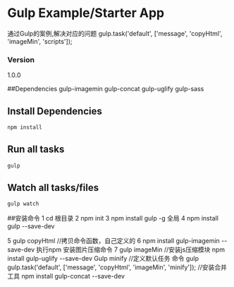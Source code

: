 # Gulp Example/Starter App

通过Gulp的案例,解决对应的问题 gulp.task('default', ['message', 'copyHtml', 'imageMin', 'scripts']);

### Version
1.0.0

##Dependencies
gulp-imagemin
gulp-concat
gulp-uglify
gulp-sass

## Install Dependencies
```bash
npm install
```

## Run all tasks
```bash
gulp
```

## Watch all tasks/files
```bash
gulp watch
```


##安装命令
1 cd 根目录 2 npm init 3 npm install gulp -g 全局 4 npm install gulp --save-dev

5 gulp copyHtml //拷贝命令函数，自己定义的
6 npm install gulp-imagemin --save-dev  执行npm 安装图片压缩命令
7 gulp imageMin
//安装js压缩模块
npm install gulp-uglify --save-dev
Gulp minify
//定义默认任务 命令 gulp
gulp.task('default', ['message', 'copyHtml', 'imageMin', 'minify']);
//安装合并工具
npm install gulp-concat --save-dev
